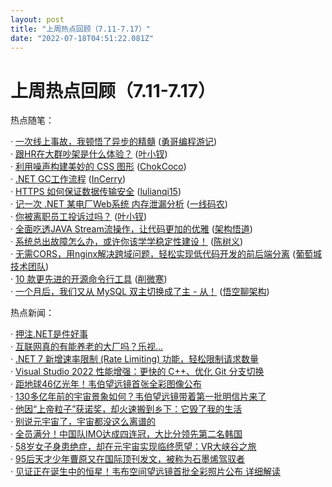 ```yaml
---
layout: post
title: "上周热点回顾（7.11-7.17）"
date: "2022-07-18T04:51:22.081Z"
---
```

上周热点回顾（7.11-7.17）
=================

热点随笔：

· [一次线上事故，我顿悟了异步的精髓](https://www.cnblogs.com/makemylife/archive/2022/07/11/16462866.html) ([勇哥编程游记](https://www.cnblogs.com/makemylife/))  
· [跟HR在大群吵架是什么体验？](https://www.cnblogs.com/yexiaochai/archive/2022/07/12/16469573.html) ([叶小钗](https://www.cnblogs.com/yexiaochai/))  
· [利用噪声构建美妙的 CSS 图形](https://www.cnblogs.com/coco1s/archive/2022/07/13/16472985.html) ([ChokCoco](https://www.cnblogs.com/coco1s/))  
· [.NET GC工作流程](https://www.cnblogs.com/InCerry/archive/2022/07/11/dotnet-gc-workflow-1.html) ([InCerry](https://www.cnblogs.com/InCerry/))  
· [HTTPS 如何保证数据传输安全](https://www.cnblogs.com/lulianqi/archive/2022/07/14/16476166.html) ([lulianqi15](https://www.cnblogs.com/lulianqi/))  
· [记一次 .NET 某电厂Web系统 内存泄漏分析](https://www.cnblogs.com/huangxincheng/archive/2022/07/14/16476232.html) ([一线码农](https://www.cnblogs.com/huangxincheng/))  
· [你被离职员工投诉过吗？](https://www.cnblogs.com/yexiaochai/archive/2022/07/11/16465960.html) ([叶小钗](https://www.cnblogs.com/yexiaochai/))  
· [全面吃透JAVA Stream流操作，让代码更加的优雅](https://www.cnblogs.com/softwarearch/archive/2022/07/11/16466235.html) ([架构悟道](https://www.cnblogs.com/softwarearch/))  
· [系统总出故障怎么办，或许你该学学稳定性建设！](https://www.cnblogs.com/chanshuyi/archive/2022/07/13/how-to-build-the-stable-system.html) ([陈树义](https://www.cnblogs.com/chanshuyi/))  
· [无需CORS，用nginx解决跨域问题，轻松实现低代码开发的前后端分离](https://www.cnblogs.com/powertoolsteam/archive/2022/07/15/16481518.html) ([葡萄城技术团队](https://www.cnblogs.com/powertoolsteam/))  
· [10 款更先进的开源命令行工具](https://www.cnblogs.com/xueweihan/archive/2022/07/13/16472506.html) ([削微寒](https://www.cnblogs.com/xueweihan/))  
· [一个月后，我们又从 MySQL 双主切换成了主 - 从！](https://www.cnblogs.com/jackson0714/archive/2022/07/11/16467547.html) ([悟空聊架构](https://www.cnblogs.com/jackson0714/))

热点新闻：

· [押注.NET是件好事](https://news.cnblogs.com/n/724494/)  
· [互联网真的有能养老的大厂吗？乐视...](https://news.cnblogs.com/n/724354/)  
· [.NET 7 新增速率限制 (Rate Limiting) 功能，轻松限制请求数量](https://news.cnblogs.com/n/724707/)  
· [Visual Studio 2022 性能增强：更快的 C++、优化 Git 分支切换](https://news.cnblogs.com/n/724575/)  
· [距地球46亿光年！韦伯望远镜首张全彩图像公布](https://news.cnblogs.com/n/724443/)  
· [130多亿年前的宇宙景象如何？韦伯望远镜带着第一批明信片来了](https://news.cnblogs.com/n/724582/)  
· [他因“上帝粒子”获诺奖，却火速搬到乡下：它毁了我的生活](https://news.cnblogs.com/n/724448/)  
· [别说元宇宙了，宇宙都没这么离谱的](https://news.cnblogs.com/n/724542/)  
· [全员满分！中国队IMO达成四连冠，大比分领先第二名韩国](https://news.cnblogs.com/n/724738/)  
· [58岁女子身患绝症，却在元宇宙实现临终愿望：VR大峡谷之旅](https://news.cnblogs.com/n/724415/)  
· [95后天才少年曹原又在国际顶刊发文，被称为石墨烯驾驭者](https://news.cnblogs.com/n/724550/)  
· [见证正在诞生中的恒星！韦布空间望远镜首批全彩照片公布 详细解读](https://news.cnblogs.com/n/724515/)